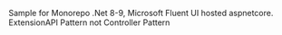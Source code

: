 Sample for Monorepo .Net 8-9, Microsoft Fluent UI hosted aspnetcore. ExtensionAPI Pattern not Controller Pattern
